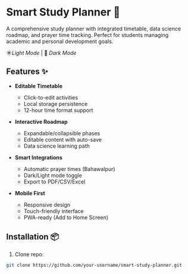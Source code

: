 # Smart Study Planner 🚀

A comprehensive study planner with integrated timetable, data science roadmap, and prayer time tracking. Perfect for students managing academic and personal development goals.

☀️*Light Mode* | 🌙 *Dark Mode*

## Features ✨

- **Editable Timetable**  
  - Click-to-edit activities  
  - Local storage persistence  
  - 12-hour time format support  

- **Interactive Roadmap**  
  - Expandable/collapsible phases  
  - Editable content with auto-save  
  - Data science learning path  

- **Smart Integrations**  
  - Automatic prayer times (Bahawalpur)  
  - Dark/Light mode toggle  
  - Export to PDF/CSV/Excel  

- **Mobile First**  
  - Responsive design  
  - Touch-friendly interface  
  - PWA-ready (Add to Home Screen)  

## Installation 📦

1. Clone repo:
```bash
git clone https://github.com/your-username/smart-study-planner.git
